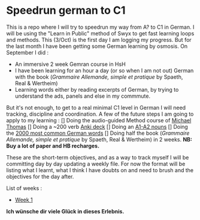 # Speedrun german to C1
This is a repo where I will try to speedrun my way from A? to C1 in German. I will be using the "Learn in Public" method of Swyx to get fast learning loops and methods.
This (3/Oct) is the first day I am logging my progress. But for the last month I have been getting some German learning by osmosis.
On September I did :
  - An immersive 2 week Gemran course in HsH
  - I have been learning for an hour a day (or so when I am not out) German with the book (*Grammaire Allemande, simple et pratique* by Spaeth, Real & Wertheim)
  - Learning words either by reading excerpts of German, by trying to understand the ads, panels and else in my commmute.

But it's not enough, to get to a real minimal C1 level in German I will need tracking, discipline and coordination. A few of the future steps I am going to apply to my learning :
  [] Doing the audio-guided Method course of [Michael Thomas](https://archive.org/details/GermanFoundationMThomas)
  [] Doing a ~200 verb [Anki deck](https://ankiweb.net/shared/info/1602108197)
  [] Doing an [A1-A2 nouns](https://ankiweb.net/shared/info/295302039)
  [] Doing the [2000 most common German words](https://ankiweb.net/shared/info/553941876)
  [] Doing half the book (*Grammaire Allemande, simple et pratique* by Spaeth, Real & Wertheim) in 2 weeks. **NB: Buy a lot of paper and HB recharges.**
 
These are the short-term objectives, and as a way to track myself I will be committing day by day updating a weekly file.
For now the format will be listing what I learnt, what I think I have doubts on and need to brush and the objectives for the day after.

List of weeks : 
  - [Week 1](erste-woche.md)


**Ich wünsche dir viele Glück in dieses Erlebnis.**

